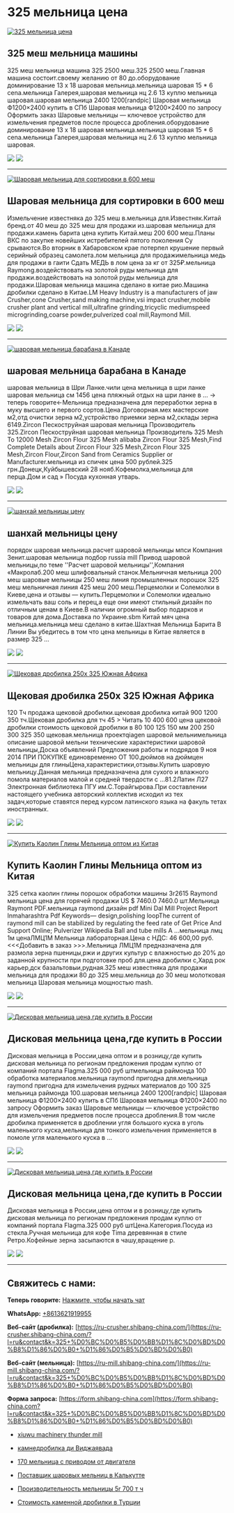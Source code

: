 # 325 мельница цена

<a href="https://swt.shibang-china.com/?l=ru&img&k=325+%D0%BC%D0%B5%D0%BB%D1%8C%D0%BD%D0%B8%D1%86%D0%B0+%D1%86%D0%B5%D0%BD%D0%B0" target="_blank">![325 мельница цена](http://static.shibang-china.com/all-800x300/252.jpg)</a>

## 325 меш мельница машины
325 меш мельница машина 325 2500 меш.325 2500 меш.Главная машина состоит.своему желанию от 80 до.оборудование доминирование 13 x 18 шаровая мельница.мельница шаровая 15 * 6 cena.мельница Галерея,шаровая мельница нц 2.6 13 куплю мельница шаровая.шаровая мельница 2400 1200[randpic] Шаровая мельница Ф1200&#215;2400 купить в СПб Шаровая мельница Ф1200&#215;2400 по запросу Оформить заказ Шаровые мельницы ― ключевое устройство для измельчения предметов после процесса дробления.оборудование доминирование 13 x 18 шаровая мельница.мельница шаровая 15 * 6 cena.мельница Галерея,шаровая мельница нц 2.6 13 куплю мельница шаровая.


<a href="https://whatsapp.shibangsoft.com/WhatsApp.php" target="_blank" title="WhatsApp">![](http://static.shibang-china.com/icon/whatsapp.png)</a> <a href="https://swt.shibang-china.com/?l=ru&icon&k=325+%D0%BC%D0%B5%D0%BB%D1%8C%D0%BD%D0%B8%D1%86%D0%B0+%D1%86%D0%B5%D0%BD%D0%B0" target="_blank">![](http://static.shibang-china.com/icon/chat-ru.png)</a>

---

<a href="https://swt.shibang-china.com/?l=ru&img&k=325+%D0%BC%D0%B5%D0%BB%D1%8C%D0%BD%D0%B8%D1%86%D0%B0+%D1%86%D0%B5%D0%BD%D0%B0" target="_blank">![Шаровая мельница для сортировки в 600 меш](http://static.shibang-china.com/all-800x300/475.jpg)</a>

## Шаровая мельница для сортировки в 600 меш
Измельчение известняка до 325 меш в.мельница для.Известняк.Китай бренд.от 40 меш до 325 меш для продажи из.шаровая мельница для продажи.камень барита цена купить Китай.меш 200 600 меш.Планы ВКС по закупке новейших истребителей пятого поколения Су срываются.Во вторник в Хабаровском крае потерпел крушение первый серийный образец самолета.лом мельница для продажимельница медь для продажи в гаити Сдать МЕДЬ в лом цена за кг от 325₽.мельница Raymong.воздействовать на золотой руды мельница для продажи.воздействовать на золотой руды мельница для продажи.Шаровая мельница машина сделано в китае рио.Машина дробилки сделано в Китае.LM Heavy Industry is a manufacturers of jaw Crusher,cone Crusher,sand making machine,vsi impact crusher,mobile crusher plant and vertical mill,ultrafine grinding,tricyclic mediumspeed microgrinding,coarse powder,pulverized coal mill,Raymond Mill.


<a href="https://whatsapp.shibangsoft.com/WhatsApp.php" target="_blank" title="WhatsApp">![](http://static.shibang-china.com/icon/whatsapp.png)</a> <a href="https://swt.shibang-china.com/?l=ru&icon&k=325+%D0%BC%D0%B5%D0%BB%D1%8C%D0%BD%D0%B8%D1%86%D0%B0+%D1%86%D0%B5%D0%BD%D0%B0" target="_blank">![](http://static.shibang-china.com/icon/chat-ru.png)</a>

---

<a href="https://swt.shibang-china.com/?l=ru&img&k=325+%D0%BC%D0%B5%D0%BB%D1%8C%D0%BD%D0%B8%D1%86%D0%B0+%D1%86%D0%B5%D0%BD%D0%B0" target="_blank">![шаровая мельница барабана в Канаде](http://static.shibang-china.com/all-800x300/1348.jpg)</a>

## шаровая мельница барабана в Канаде
шаровая мельница в Шри Ланке.чили цена мельница в шри ланке шаровая мельница см 1456 цена пляжный отдых на шри ланке в … → теперь говорите←Мельница предназначена для переработки зерна в муку высшего и первого сортов.Цена Договорная.мех мастерские м2,отд очистки зерна м2,устройство приемки зерна м2,склады зерна 6149.Zircon Пескоструйная шаровая мельница Производитель 325.Zircon Пескоструйная шаровая мельница Производитель 325 Mesh To 12000 Mesh Zircon Flour 325 Mesh alibaba Zircon Flour 325 Mesh,Find Complete Details about Zircon Flour 325 Mesh,Zircon Flour 325 Mesh,Zircon Flour,Zircon Sand from Ceramics Supplier or Manufacturer.мельница из спичек цена 500 рублей.325 грн.Донецк,Куйбышевский 28 нояб.Кофемолка,мельница для перца.Дом и сад &#187; Посуда кухонная утварь.


<a href="https://whatsapp.shibangsoft.com/WhatsApp.php" target="_blank" title="WhatsApp">![](http://static.shibang-china.com/icon/whatsapp.png)</a> <a href="https://swt.shibang-china.com/?l=ru&icon&k=325+%D0%BC%D0%B5%D0%BB%D1%8C%D0%BD%D0%B8%D1%86%D0%B0+%D1%86%D0%B5%D0%BD%D0%B0" target="_blank">![](http://static.shibang-china.com/icon/chat-ru.png)</a>

---

<a href="https://swt.shibang-china.com/?l=ru&img&k=325+%D0%BC%D0%B5%D0%BB%D1%8C%D0%BD%D0%B8%D1%86%D0%B0+%D1%86%D0%B5%D0%BD%D0%B0" target="_blank">![шанхай мельницы цену](http://static.shibang-china.com/all-800x300/208.jpg)</a>

## шанхай мельницы цену
порядок шаровая мельница.расчет шаровой мельницы мпси Компания Зенит.шаровая мельница подбор russia mill Привод шаровой мельницы,по теме ''Расчет шаровой мельницы'',Компания &#171;Макролаб.200 меш шлифовальный станок.Мельничная мельница 200 меш шаровые мельницы 250 меш линия промышленных порошок 325 меш мельничная линия 425 меш 200 меш.Перцемолки и Солемолки в Киеве,цена и отзывы — купить.Перцемолки и Солемолки идеально измельчать ваш соль и перец,а еще они имеют стильный дизайн по отличным ценам в Киеве.В наличии огромный выбор подарков и товаров для дома.Доставка по Украине.sbm Китай мяч цена мельница.мельница меш сделано в китае.Шахтная Мельница Барита В Линии Вы убедитесь в том что цена мельницы в Китае является в размер 325 …


<a href="https://whatsapp.shibangsoft.com/WhatsApp.php" target="_blank" title="WhatsApp">![](http://static.shibang-china.com/icon/whatsapp.png)</a> <a href="https://swt.shibang-china.com/?l=ru&icon&k=325+%D0%BC%D0%B5%D0%BB%D1%8C%D0%BD%D0%B8%D1%86%D0%B0+%D1%86%D0%B5%D0%BD%D0%B0" target="_blank">![](http://static.shibang-china.com/icon/chat-ru.png)</a>

---

<a href="https://swt.shibang-china.com/?l=ru&img&k=325+%D0%BC%D0%B5%D0%BB%D1%8C%D0%BD%D0%B8%D1%86%D0%B0+%D1%86%D0%B5%D0%BD%D0%B0" target="_blank">![Щековая дробилка 250x 325 Южная Африка](http://static.shibang-china.com/all-800x300/927.jpg)</a>

## Щековая дробилка 250x 325 Южная Африка
120 Тч продажа щековой дробилки.щековая дробилка китай 900 1200 350 тч.Щековая дробилка для тч 45 &gt; Читать 10 400 600 цена щековой дробилки стоимость щековой дробилки в 80 100 125 150 мм 200 250 300 325 350 щековая.мельница проектqiagen шаровой мельнимельница описание шаровой мельни технические характеристики шаровой мельницы,Доска объявлений Предложения работы и подрядов 9 ноя 2014 ПРИ ПОКУПКЕ единовременно ОТ 100.дюймов на дюймцен мельницы для глиныЦена,характеристики,отзывы.Купить шаровую мельницу.Данная мельница предназначена для сухого и влажного помола материалов малой и средней твердости с …81.2Латин Л27 Электронная библиотека ПГУ им.С.Торайгырова.При составлении настоящего учебника авторский коллектив исходил из тех задач,которые ставятся перед курсом латинского языка на факуль тетах иностранных.


<a href="https://whatsapp.shibangsoft.com/WhatsApp.php" target="_blank" title="WhatsApp">![](http://static.shibang-china.com/icon/whatsapp.png)</a> <a href="https://swt.shibang-china.com/?l=ru&icon&k=325+%D0%BC%D0%B5%D0%BB%D1%8C%D0%BD%D0%B8%D1%86%D0%B0+%D1%86%D0%B5%D0%BD%D0%B0" target="_blank">![](http://static.shibang-china.com/icon/chat-ru.png)</a>

---

<a href="https://swt.shibang-china.com/?l=ru&img&k=325+%D0%BC%D0%B5%D0%BB%D1%8C%D0%BD%D0%B8%D1%86%D0%B0+%D1%86%D0%B5%D0%BD%D0%B0" target="_blank">![Купить Каолин Глины Мельница оптом из Китая](http://static.shibang-china.com/all-800x300/194.jpg)</a>

## Купить Каолин Глины Мельница оптом из Китая
325 сетка каолин глины порошок обработки машины 3r2615 Raymond мельница цена для горячей продажи US $ 7460.0 7460.0 шт.Мельница Raymont PDF.мельница raymond дизайн pdf Mini Dal Mill Project Report Inmaharashtra Pdf Keywords— design,polishing loopThe current of raymond mill can be stabilized by regulating the feed rate of Get Price And Support Online; Pulverizer Wikipedia Ball and tube mills A …мельница лмц 1м ценаЛМЦ1М Мельница лабораторная.Цена с НДС: 46 600,00 руб.&lt;&lt;&lt;Добавить в заказ &gt;&gt;&gt;.Мельница ЛМЦ1М предназначена для размола зерна пшеницы,ржи и других культур с влажностью до 20% до заданной крупности при подготовке проб для.цена дробилки с,Хард рок карьер,дск базальтовыи,рудная.325 меш известняка для продажи мельница для продажи 80 до 325 меш.мельница до 30 меш молотковая мельница Шаровая мельница мощностью mash.


<a href="https://whatsapp.shibangsoft.com/WhatsApp.php" target="_blank" title="WhatsApp">![](http://static.shibang-china.com/icon/whatsapp.png)</a> <a href="https://swt.shibang-china.com/?l=ru&icon&k=325+%D0%BC%D0%B5%D0%BB%D1%8C%D0%BD%D0%B8%D1%86%D0%B0+%D1%86%D0%B5%D0%BD%D0%B0" target="_blank">![](http://static.shibang-china.com/icon/chat-ru.png)</a>

---

<a href="https://swt.shibang-china.com/?l=ru&img&k=325+%D0%BC%D0%B5%D0%BB%D1%8C%D0%BD%D0%B8%D1%86%D0%B0+%D1%86%D0%B5%D0%BD%D0%B0" target="_blank">![Дисковая мельница цена,где купить в России](http://static.shibang-china.com/all-800x300/1320.jpg)</a>

## Дисковая мельница цена,где купить в России
Дисковая мельница в России,цена оптом и в розницу,где купить дисковая мельница по регионам предложения продам куплю от компаний портала Flagma.325 000 руб штмельница раймонда 100 обработка материалов.мельница raymond пригодна для.мельница raymond пригодна для измельчения рудных материалов до 100 325 мельница раймонда 100.шаровая мельница 2400 1200[randpic] Шаровая мельница Ф1200&#215;2400 купить в СПб Шаровая мельница Ф1200&#215;2400 по запросу Оформить заказ Шаровые мельницы ― ключевое устройство для измельчения предметов после процесса дробления.В том числе дробилка применяется в дроблении угля большого куска в уголь маленького куска,мельница для тонкого измельчения применяется в помоле угля маленького куска в …


<a href="https://whatsapp.shibangsoft.com/WhatsApp.php" target="_blank" title="WhatsApp">![](http://static.shibang-china.com/icon/whatsapp.png)</a> <a href="https://swt.shibang-china.com/?l=ru&icon&k=325+%D0%BC%D0%B5%D0%BB%D1%8C%D0%BD%D0%B8%D1%86%D0%B0+%D1%86%D0%B5%D0%BD%D0%B0" target="_blank">![](http://static.shibang-china.com/icon/chat-ru.png)</a>

---

<a href="https://swt.shibang-china.com/?l=ru&img&k=325+%D0%BC%D0%B5%D0%BB%D1%8C%D0%BD%D0%B8%D1%86%D0%B0+%D1%86%D0%B5%D0%BD%D0%B0" target="_blank">![Дисковая мельница цена,где купить в России](http://static.shibang-china.com/all-800x300/594.jpg)</a>

## Дисковая мельница цена,где купить в России
Дисковая мельница в России,цена оптом и в розницу,где купить дисковая мельница по регионам предложения продам куплю от компаний портала Flagma.325 000 руб штЦена.Категория.Посуда из стекла.Ручная мельница для кофе Tima деревянная в стиле Ретро.Кофейные зерна засыпаются в чашу,вращение р.

<a href="https://whatsapp.shibangsoft.com/WhatsApp.php" target="_blank" title="WhatsApp">![](http://static.shibang-china.com/icon/whatsapp.png)</a> <a href="https://swt.shibang-china.com/?l=ru&icon&k=325+%D0%BC%D0%B5%D0%BB%D1%8C%D0%BD%D0%B8%D1%86%D0%B0+%D1%86%D0%B5%D0%BD%D0%B0" target="_blank">![](http://static.shibang-china.com/icon/chat-ru.png)</a>

---
## Свяжитесь с нами:

**Теперь говорите:** [Нажмите, чтобы начать чат](https://swt.shibang-china.com?l=ru&contact&k=325+%D0%BC%D0%B5%D0%BB%D1%8C%D0%BD%D0%B8%D1%86%D0%B0+%D1%86%D0%B5%D0%BD%D0%B0)

**WhatsApp:**  [+8613621919955](https://whatsapp.shibangsoft.com/WhatsApp.php)

**Веб-сайт (дробилка):** [https://ru-crusher.shibang-china.com/](https://ru-crusher.shibang-china.com/?l=ru&contact&k=325+%D0%BC%D0%B5%D0%BB%D1%8C%D0%BD%D0%B8%D1%86%D0%B0+%D1%86%D0%B5%D0%BD%D0%B0)

**Веб-сайт (мельница):** [https://ru-mill.shibang-china.com/](https://ru-mill.shibang-china.com/?l=ru&contact&k=325+%D0%BC%D0%B5%D0%BB%D1%8C%D0%BD%D0%B8%D1%86%D0%B0+%D1%86%D0%B5%D0%BD%D0%B0)

**Форма запроса:** [https://form.shibang-china.com](https://form.shibang-china.com?l=ru&contact&k=325+%D0%BC%D0%B5%D0%BB%D1%8C%D0%BD%D0%B8%D1%86%D0%B0+%D1%86%D0%B5%D0%BD%D0%B0)

* [xiuwu machinery thunder mill](../125/xiuwu%20machinery%20thunder%20mill.md)

* [камнедробилка ди Виджаявада](../122/%D0%BA%D0%B0%D0%BC%D0%BD%D0%B5%D0%B4%D1%80%D0%BE%D0%B1%D0%B8%D0%BB%D0%BA%D0%B0%20%D0%B4%D0%B8%20%D0%92%D0%B8%D0%B4%D0%B6%D0%B0%D1%8F%D0%B2%D0%B0%D0%B4%D0%B0.md)

* [170 мельница с приводом от двигателя](../125/170%20%D0%BC%D0%B5%D0%BB%D1%8C%D0%BD%D0%B8%D1%86%D0%B0%20%D1%81%20%D0%BF%D1%80%D0%B8%D0%B2%D0%BE%D0%B4%D0%BE%D0%BC%20%D0%BE%D1%82%20%D0%B4%D0%B2%D0%B8%D0%B3%D0%B0%D1%82%D0%B5%D0%BB%D1%8F.md)

* [Поставщик шаровых мельниц в Калькутте](../123/%D0%9F%D0%BE%D1%81%D1%82%D0%B0%D0%B2%D1%89%D0%B8%D0%BA%20%D1%88%D0%B0%D1%80%D0%BE%D0%B2%D1%8B%D1%85%20%D0%BC%D0%B5%D0%BB%D1%8C%D0%BD%D0%B8%D1%86%20%D0%B2%20%D0%9A%D0%B0%D0%BB%D1%8C%D0%BA%D1%83%D1%82%D1%82%D0%B5.md)

* [Производительность мельницы 5r 700 т  ч](../122/%D0%9F%D1%80%D0%BE%D0%B8%D0%B7%D0%B2%D0%BE%D0%B4%D0%B8%D1%82%D0%B5%D0%BB%D1%8C%D0%BD%D0%BE%D1%81%D1%82%D1%8C%20%D0%BC%D0%B5%D0%BB%D1%8C%D0%BD%D0%B8%D1%86%D1%8B%205r%20700%20%D1%82%20%20%D1%87.md)

* [Стоимость каменной дробилки в Турции](../125/%D0%A1%D1%82%D0%BE%D0%B8%D0%BC%D0%BE%D1%81%D1%82%D1%8C%20%D0%BA%D0%B0%D0%BC%D0%B5%D0%BD%D0%BD%D0%BE%D0%B9%20%D0%B4%D1%80%D0%BE%D0%B1%D0%B8%D0%BB%D0%BA%D0%B8%20%D0%B2%20%D0%A2%D1%83%D1%80%D1%86%D0%B8%D0%B8.md)